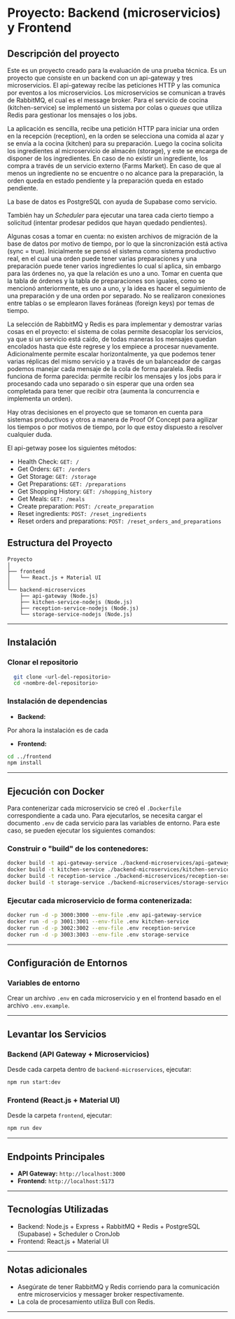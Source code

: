 # Proyecto: Backend (microservicios) y Frontend

## Descripción del proyecto

Este es un proyecto creado para la evaluación de una prueba técnica. Es un proyecto que consiste en un backend con un api-gateway y tres microservicios. El api-gateway recibe las peticiones HTTP y las comunica por eventos a los microservicios. Los microservicios se comunican a través de RabbitMQ, el cual es el message broker. Para el servicio de cocina (kitchen-service) se implementó un sistema por colas o _queues_ que utiliza Redis para gestionar los mensajes o los jobs.

La aplicación es sencilla, recibe una petición HTTP para iniciar una orden en la recepción (reception), en la orden se selecciona una comida al azar y se envía a la cocina (kitchen) para su preparación. Luego la cocina solicita los ingredientes al microservicio de almacén (storage), y este se encarga de disponer de los ingredientes. En caso de no existir un ingrediente, los compra a través de un servicio externo (Farms Market). En caso de que al menos un ingrediente no se encuentre o no alcance para la preparación, la orden queda en estado pendiente y la preparación queda en estado pendiente.

La base de datos es PostgreSQL con ayuda de Supabase como servicio.

También hay un _Scheduler_ para ejecutar una tarea cada cierto tiempo a solicitud (intentar prodesar pedidos que hayan quedado pendientes).

Algunas cosas a tomar en cuenta: no existen archivos de migración de la base de datos por motivo de tiempo, por lo que la sincronización está activa (sync \= true). Inicialmente se pensó el sistema como sistema productivo real, en el cual una orden puede tener varias preparaciones y una preparación puede tener varios ingredientes lo cual sí aplica, sin embargo para las órdenes no, ya que la relación es uno a uno. Tomar en cuenta que la tabla de órdenes y la tabla de preparaciones son iguales, como se mencionó anteriormente, es uno a uno, y la idea es hacer el seguimiento de una preparación y de una orden por separado. No se realizaron conexiones entre tablas o se emplearon llaves foráneas (foreign keys) por temas de tiempo.

La selección de RabbitMQ y Redis es para implementar y demostrar varias cosas en el proyecto: el sistema de colas permite desacoplar los servicios, ya que si un servicio está caído, de todas maneras los mensajes quedan encolados hasta que éste regrese y los empiece a procesar nuevamente. Adicionalmente permite escalar horizontalmente, ya que podemos tener varias réplicas del mismo servicio y a través de un balanceador de cargas podemos manejar cada mensaje de la cola de forma paralela. Redis funciona de forma parecida: permite recibir los mensajes y los jobs para ir procesando cada uno separado o sin esperar que una orden sea completada para tener que recibir otra (aumenta la concurrencia e implementa un orden).

Hay otras decisiones en el proyecto que se tomaron en cuenta para sistemas productivos y otros a manera de Proof Of Concept para agilizar los tiempos o por motivos de tiempo, por lo que estoy dispuesto a resolver cualquier duda.

El api-getway posee los siguientes métodos:

- Health Check: `GET: /`
- Get Orders: `GET: /orders`
- Get Storage: `GET: /storage`
- Get Preparations: `GET: /preparations`
- Get Shopping History: `GET: /shopping_history`
- Get Meals: `GET: /meals`
- Create preparation: `POST: /create_preparation`
- Reset ingredients: `POST: /reset_ingredients`
- Reset orders and preparations: `POST: /reset_orders_and_preparations`

## Estructura del Proyecto

```
Proyecto
│
├── frontend
│   └── React.js + Material UI
│
└── backend-microservices
    ├── api-gateway (Node.js)
    ├── kitchen-service-nodejs (Node.js)
    ├── reception-service-nodejs (Node.js)
    └── storage-service-nodejs (Node.js)
```

---

## Instalación

### Clonar el repositorio

```bash
  git clone <url-del-repositorio>
  cd <nombre-del-repositorio>
```

### Instalación de dependencias

- **Backend:**

Por ahora la instalación es de cada

- **Frontend:**

```bash
cd ../frontend
npm install
```

---

## Ejecución con Docker

Para contenerizar cada microservicio se creó el `.Dockerfile` correspondiente a cada uno. Para ejecutarlos, se necesita cargar el documento `.env` de cada servicio para las variables de entorno. Para este caso, se pueden ejecutar los siguientes comandos:

### Construir o "build" de los contenedores:

```bash
docker build -t api-gateway-service ./backend-microservices/api-gateway
docker build -t kitchen-service ./backend-microservices/kitchen-service-nodejs
docker build -t reception-service ./backend-microservices/reception-service-nodejs
docker build -t storage-service ./backend-microservices/storage-service-nodejs
```

### Ejecutar cada microservicio de forma contenerizada:

```bash
docker run -d -p 3000:3000 --env-file .env api-gateway-service
docker run -d -p 3001:3001 --env-file .env kitchen-service
docker run -d -p 3002:3002 --env-file .env reception-service
docker run -d -p 3003:3003 --env-file .env storage-service
```

---

## Configuración de Entornos

### Variables de entorno

Crear un archivo `.env` en cada microservicio y en el frontend basado en el archivo `.env.example`.

---

## Levantar los Servicios

### Backend (API Gateway + Microservicios)

Desde cada carpeta dentro de `backend-microservices`, ejecutar:

```bash
npm run start:dev
```

### Frontend (React.js + Material UI)

Desde la carpeta `frontend`, ejecutar:

```bash
npm run dev
```

---

## Endpoints Principales

- **API Gateway:** `http://localhost:3000`
- **Frontend:** `http://localhost:5173`

---

## Tecnologías Utilizadas

- Backend: Node.js + Express + RabbitMQ + Redis + PostgreSQL (Supabase) + Scheduler o CronJob
- Frontend: React.js + Material UI

---

## Notas adicionales

- Asegúrate de tener RabbitMQ y Redis corriendo para la comunicación entre microservicios y messager broker respectivamente.
- La cola de procesamiento utiliza Bull con Redis.

---
